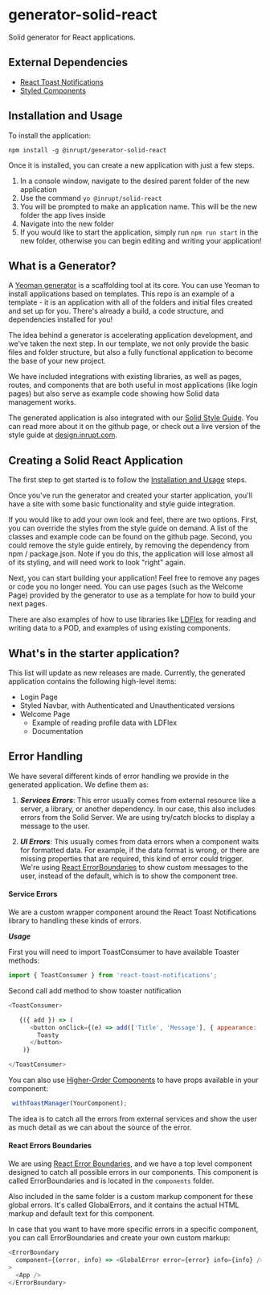 # generator-solid-react
Solid generator for React applications.

## External Dependencies

* [React Toast Notifications](https://jossmac.github.io/react-toast-notifications/)
* [Styled Components](https://www.styled-components.com)

## Installation and Usage

To install the application:

```
npm install -g @inrupt/generator-solid-react
```

Once it is installed, you can create a new application with just a few steps.

1. In a console window, navigate to the desired parent folder of the new application
2. Use the command ``` yo @inrupt/solid-react ```
3. You will be prompted to make an application name. This will be the new folder the app lives inside
4. Navigate into the new folder
5. If you would like to start the application, simply run ``` npm run start ``` in the new folder, otherwise you can begin editing and writing your application!

## What is a Generator?

A [Yeoman generator](https://yeoman.io/) is a scaffolding tool at its core. You can use Yeoman to install applications based on templates. This repo is an example of a template - it is an application with all of the folders and initial files created and set up for you. There's already a build, a code structure, and dependencies installed for you!

The idea behind a generator is accelerating application development, and we've taken the next step. In our template, we not only provide the basic files and folder structure, but also a fully functional application to become the base of your new project.

We have included integrations with existing libraries, as well as pages, routes, and components that are both useful in most applications (like login pages) but also serve as example code showing how Solid data management works.

The generated application is also integrated with our [Solid Style Guide](https://github.com/Inrupt-inc/inrupt-atomic-styleguide). You can read more about it on the github page, or check out a live version of the style guide at [design.inrupt.com](https://design.inrupt.com/atomic-core/). 

## Creating a Solid React Application 

The first step to get started is to follow the [Installation and Usage](#installation-and-usage) steps.

Once you've run the generator and created your starter application, you'll have a site with some basic functionality and style guide integration.

If you would like to add your own look and feel, there are two options. First, you can override the styles from the style guide on demand. A list of the classes and example code can be found on the github page. Second, you could remove the style guide entirely, by removing the dependency from npm / package.json. Note if you do this, the application will lose almost all of its styling, and will need work to look "right" again.

Next, you can start building your application! Feel free to remove any pages or code you no longer need. You can use pages (such as the Welcome Page) provided by the generator to use as a template for how to build your next pages.

There are also examples of how to use libraries like [LDFlex](https://github.com/solid/query-ldflex) for reading and writing data to a POD, and examples of using existing components. 

## What's in the starter application?
This list will update as new releases are made. Currently, the generated application contains the following high-level items:

* Login Page
* Styled Navbar, with Authenticated and Unauthenticated versions
* Welcome Page
  * Example of reading profile data with LDFlex
  * Documentation

## Error Handling

We have several different kinds of error handling we provide in the generated application. We define them as:
1. ***Services Errors***: This error usually comes from external resource like a server, a library, or another dependency. In our case, this also includes errors from the Solid Server. We are using try/catch blocks to display a message to the user.

2. ***UI Errors***: This usually comes from data errors when a component waits for formatted data. For example, if the data format is wrong, or there are missing properties that are required, this kind of error could trigger. We're using [React ErrorBoundaries](https://reactjs.org/docs/error-boundaries.html) to show custom messages to the user, instead of the default, which is to show the component tree.
 

 #### Service Errors

 We are a custom wrapper component around the React Toast Notifications library to handling these kinds of errors.

***Usage***

First you will need to import ToastConsumer to have available Toaster methods:

```javascript
import { ToastConsumer } from 'react-toast-notifications';
```
Second call add method to show toaster notification

```javascript
<ToastConsumer>

   {({ add }) => (
      <button onClick={(e) => add(['Title', 'Message'], { appearance: 'error | success | warning' })}>
        Toasty
      </button>
    )}

</ToastConsumer>
 ```

 You can also use [Higher-Order Components](https://reactjs.org/docs/higher-order-components.html) to have props available in your component:

 ```javascript
  withToastManager(YourComponent);
 ```

 The idea is to catch all the errors from external services and show the user as much detail as we can about the source of the error.

#### React Errors Boundaries

We are using [React Error Boundaries](https://reactjs.org/docs/error-boundaries.html), and we have a top level component designed to catch all possible errors in our components. This component is called ErrorBoundaries and is located in the ```components``` folder.

Also included in the same folder is a custom markup component for these global errors. It's called GlobalErrors, and it contains the actual HTML markup and default text for this component.

In case that you want to have more specific errors in a specific component, you can call ErrorBoundaries and create your own custom markup:

```javascript
<ErrorBoundary
  component={(error, info) => <GlobalError error={error} info={info} />}
>
  <App />
</ErrorBoundary>
  ```
